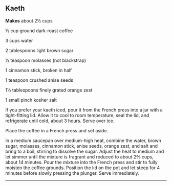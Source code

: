 ﻿## Kaeth

**Makes** about 2½ cups

⅓ cup ground dark-roast coffee

3 cups water

2 tablespoons light brown sugar

½ teaspoon molasses (not blackstrap)

1 cinnamon stick, broken in half

1 teaspoon crushed anise seeds

1½ tablespoons finely grated orange zest

1 small pinch kosher salt

If you prefer your kaeth iced, pour it from the French press into a jar with a tight-fitting lid. Allow it to cool to room temperature, seal the lid, and refrigerate until cold, about 3 hours. Serve over ice.

Place the coffee in a French press and set aside.

In a medium saucepan over medium-high heat, combine the water, brown sugar, molasses, cinnamon stick, anise seeds, orange zest, and salt and bring to a boil, stirring to dissolve the sugar. Adjust the heat to medium and let simmer until the mixture is fragrant and reduced to about 2⅔ cups, about 14 minutes. Pour the mixture into the French press and stir to fully moisten the coffee grounds. Position the lid on the pot and let steep for 4 minutes before slowly pressing the plunger. Serve immediately.

---

